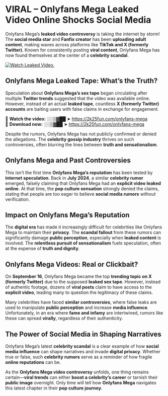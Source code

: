 # VIRAL – Onlyfans Mega Leaked Video Online Shocks Social Media 

Onlyfans Mega’s **leaked video controversy** is taking the internet by storm! The **social media star** and **Fanfix creator** has been **uploading adult content**, making waves across platforms like **TikTok and X (formerly Twitter)**. Known for consistently posting **viral content**, Onlyfans Mega has now found themselves at the center of a **celebrity scandal**.  

[![Watch Leaked Video.](https://miro.medium.com/v2/resize:fit:828/format:webp/1*cilzJN44JGOrTw9NJCrNHA.gif "Watch Leaked Video")](https://2k25fun.com/onlyfans-mega)

## **Onlyfans Mega Leaked Tape: What’s the Truth?**  
Speculation about **Onlyfans Mega’s sex tape** began circulating after multiple **Twitter trends** suggested that the video was available online. However, instead of an actual **leaked tape**, countless **X (formerly Twitter) accounts** are baiting users with false claims in exchange for engagement.  

🔹 **Watch the video:** ░░▒▓██ ➤ https://2k25fun.com/onlyfans-mega  
🔹 **Download now:** ░░▒▓██ ➤ https://2k25fun.com/onlyfans-mega  

Despite the rumors, Onlyfans Mega has not publicly confirmed or denied the allegations. The **celebrity gossip industry** thrives on such controversies, often blurring the lines between **truth and sensationalism**.  

## **Onlyfans Mega and Past Controversies**  
This isn’t the first time **Onlyfans Mega’s reputation** has been tested by **internet speculation**. Back in **July 2024**, a similar **celebrity rumor** emerged, falsely claiming that Onlyfans Mega had an **explicit video leaked online**. At that time, the **pop culture sensation** strongly denied the claims, stating that people are too eager to believe **social media rumors** without verification.  

## **Impact on Onlyfans Mega’s Reputation**  
The **digital era** has made it increasingly difficult for celebrities like Onlyfans Mega to maintain their **privacy**. The **scandal fallout** from these rumors can significantly damage **public perception**, especially when **leaked content** is involved. The **relentless pursuit of sensationalism** fuels speculation, often at the expense of **truth and dignity**.  

## **Onlyfans Mega Videos: Real or Clickbait?**  
On **September 16**, Onlyfans Mega became the top **trending topic on X (formerly Twitter)** due to the supposed **leaked sex tape**. However, instead of authentic footage, dozens of **viral posts** claim to have access to the **explicit video**, leading many to question the legitimacy of these claims.  

Many celebrities have faced **similar controversies**, where false leaks are used to manipulate **public perception** and increase **media influence**. Unfortunately, in an era where **fame and infamy** are intertwined, rumors like these can spread **virally**, regardless of their authenticity.  

## **The Power of Social Media in Shaping Narratives**  
Onlyfans Mega’s latest **celebrity scandal** is a clear example of how **social media influence** can shape narratives and invade **digital privacy**. Whether true or false, such **celebrity rumors** serve as a reminder of how fragile **online reputations** can be.  

As the **Onlyfans Mega video controversy** unfolds, one thing remains certain—**viral trends** can either **boost a celebrity’s career** or tarnish their **public image** overnight. Only time will tell how **Onlyfans Mega** navigates this latest chapter in their **pop culture journey**. 